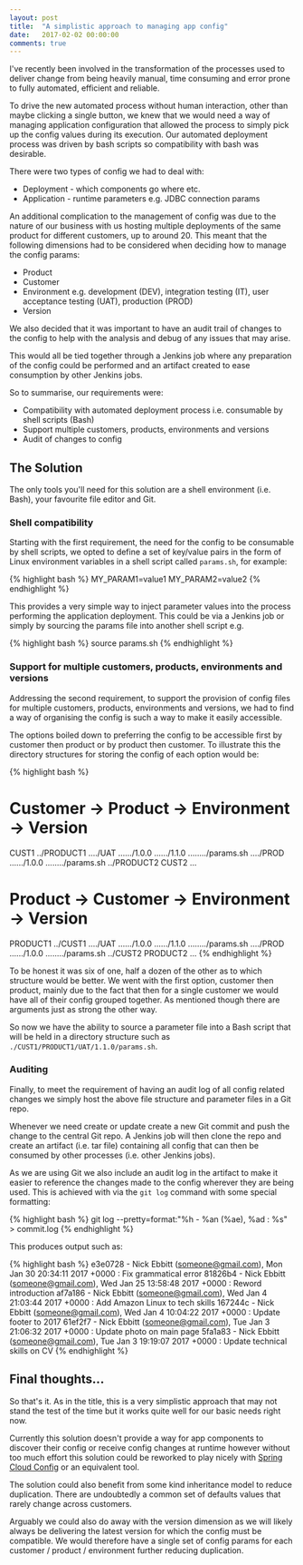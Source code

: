 ```yaml
---
layout: post
title:  "A simplistic approach to managing app config"
date:   2017-02-02 00:00:00
comments: true
---
```

I've recently been involved in the transformation of the processes used to deliver change from being heavily manual, time consuming and error prone to fully automated, efficient and reliable.

To drive the new automated process without human interaction, other than maybe clicking a single button, we knew that we would need a way of managing application configuration that allowed the process to simply pick up the config values during its execution. Our automated deployment process was driven by bash scripts so compatibility with bash was desirable.

There were two types of config we had to deal with:

* Deployment - which components go where etc.
* Application - runtime parameters e.g. JDBC connection params

An additional complication to the management of config was due to the nature of our business with us hosting multiple deployments of the same product for different customers, up to around 20. This meant that the following dimensions had to be considered when deciding how to manage the config params:

* Product
* Customer
* Environment e.g. development (DEV), integration testing (IT), user acceptance testing (UAT), production (PROD)
* Version

We also decided that it was important to have an audit trail of changes to the config to help with the analysis and debug of any issues that may arise.

This would all be tied together through a Jenkins job where any preparation of the config could be performed and an artifact created to ease consumption by other Jenkins jobs.

So to summarise, our requirements were:

* Compatibility with automated deployment process i.e. consumable by shell scripts (Bash)
* Support multiple customers, products, environments and versions
* Audit of changes to config

## The Solution

The only tools you'll need for this solution are a shell environment (i.e. Bash), your favourite file editor and Git.

### Shell compatibility

Starting with the first requirement, the need for the config to be consumable by shell scripts, we opted to define a set of key/value pairs in the form of Linux environment variables in a shell script called `params.sh`, for example:

{% highlight bash %}
MY_PARAM1=value1
MY_PARAM2=value2
{% endhighlight %}

This provides a very simple way to inject parameter values into the process performing the application deployment. This could be via a Jenkins job or simply by sourcing the params file into another shell script e.g.

{% highlight bash %}
source params.sh
{% endhighlight %}

### Support for multiple customers, products, environments and versions

Addressing the second requirement, to support the provision of config files for multiple customers, products, environments and versions, we had to find a way of organising the config is such a way to make it easily accessible.

The options boiled down to preferring the config to be accessible first by customer then product or by product then customer. To illustrate this the directory structures for storing the config of each option would be:

{% highlight bash %}
# Customer -> Product -> Environment -> Version
CUST1
../PRODUCT1
..../UAT
....../1.0.0
....../1.1.0
......../params.sh
..../PROD
....../1.0.0
......../params.sh
../PRODUCT2
CUST2
...

# Product -> Customer -> Environment -> Version
PRODUCT1
../CUST1
..../UAT
....../1.0.0
....../1.1.0
......../params.sh
..../PROD
....../1.0.0
......../params.sh
../CUST2
PRODUCT2
...
{% endhighlight %}

To be honest it was six of one, half a dozen of the other as to which structure would be better. We went with the first option, customer then product, mainly due to the fact that then for a single customer we would have all of their config grouped together. As mentioned though there are arguments just as strong the other way.

So now we have the ability to source a parameter file into a Bash script that will be held in a directory structure such as `./CUST1/PRODUCT1/UAT/1.1.0/params.sh`.

### Auditing

Finally, to meet the requirement of having an audit log of all config related changes we simply host the above file structure and parameter files in a Git repo.

Whenever we need create or update create a new Git commit and push the change to the central Git repo. A Jenkins job will then clone the repo and create an artifact (i.e. tar file) containing all config that can then be consumed by other processes (i.e. other Jenkins jobs).

As we are using Git we also include an audit log in the artifact to make it easier to reference the changes made to the config wherever they are being used. This is achieved with via the `git log` command with some special formatting:

{% highlight bash %}
git log --pretty=format:"%h - %an (%ae), %ad : %s" > commit.log
{% endhighlight %}

This produces output such as:

{% highlight bash %}
e3e0728 - Nick Ebbitt (someone@gmail.com), Mon Jan 30 20:34:11 2017 +0000 : Fix grammatical error
81826b4 - Nick Ebbitt (someone@gmail.com), Wed Jan 25 13:58:48 2017 +0000 : Reword introduction
af7a186 - Nick Ebbitt (someone@gmail.com), Wed Jan 4 21:03:44 2017 +0000 : Add Amazon Linux to tech skills
167244c - Nick Ebbitt (someone@gmail.com), Wed Jan 4 10:04:22 2017 +0000 : Update footer to 2017
61ef2f7 - Nick Ebbitt (someone@gmail.com), Tue Jan 3 21:06:32 2017 +0000 : Update photo on main page
5fa1a83 - Nick Ebbitt (someone@gmail.com), Tue Jan 3 19:19:07 2017 +0000 : Update technical skills on CV
{% endhighlight %}

## Final thoughts...

So that's it. As in the title, this is a very simplistic approach that may not stand the test of the time but it works quite well for our basic needs right now.

Currently this solution doesn't provide a way for app components to discover their config or receive config changes at runtime however without too much effort this solution could be reworked to play nicely with [Spring Cloud Config](https://cloud.spring.io/spring-cloud-config/) or an equivalent tool.

The solution could also benefit from some kind inheritance model to reduce duplication. There are undoubtedly a common set of defaults values that rarely change across customers.

Arguably we could also do away with the version dimension as we will likely always be delivering the latest version for which the config must be compatible. We would therefore have a single set of config params for each customer / product / environment further reducing duplication.
